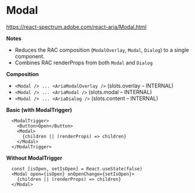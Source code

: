 # Modal

https://react-spectrum.adobe.com/react-aria/Modal.html

__Notes__
- Reduces the RAC composition (`ModalOverlay`, `Modal`, `Dialog`) to a single component.
- Combines RAC renderProps from both `Modal` and `Dialog`

__Composition__
- `<Modal /> ... <AriaModalOverlay />` (slots.overlay – INTERNAL)
- `<Modal /> ... <AriaModal />` (slots.modal – INTERNAL)
- `<Modal /> ... <AriaDialog />` (slots.content – INTERNAL)

__Basic (with ModalTrigger)__
```tsx
  <ModalTrigger>
    <Button>Open</Button>
    <Modal>
      {children || (renderProps) => children}
    </Modal>
  </ModalTrigger>
```

__Without ModalTrigger__
```tsx
  const [isOpen, setIsOpen] = React.useState(false)
  <Modal open={isOpen} onOpenChange={setIsOpen}>
    {children || (renderProps) => children}
  </Modal>
```